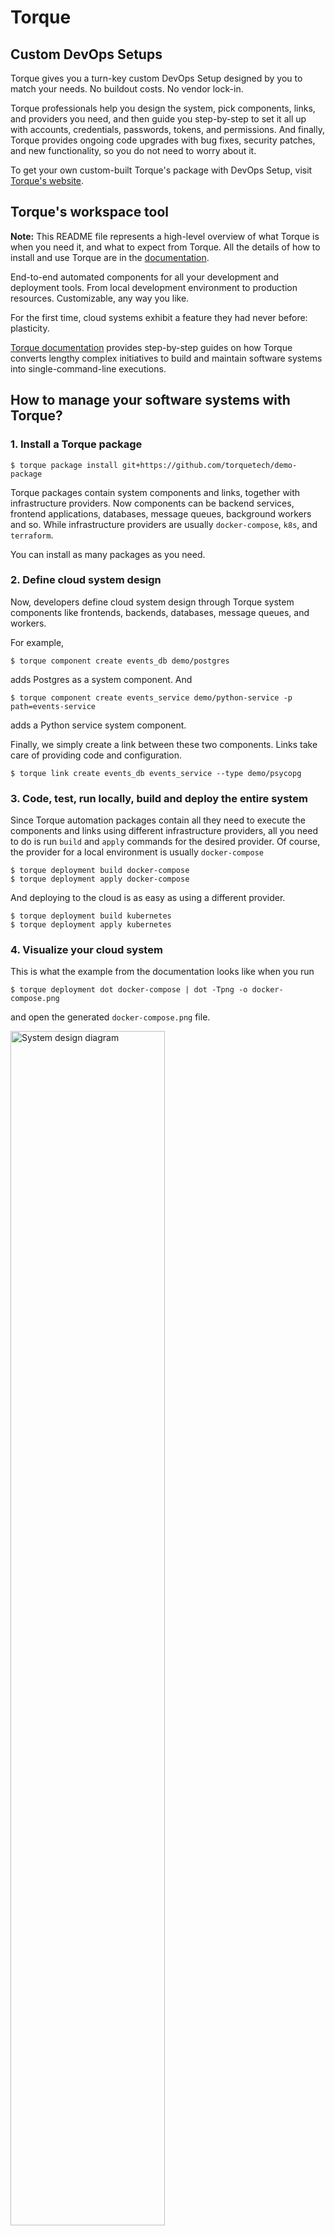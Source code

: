 # Torque

## Custom DevOps Setups

Torque gives you a turn-key custom DevOps Setup designed by you to match your needs. No buildout costs. No vendor lock-in. 

Torque professionals help you design the system, pick components, links, and providers you need, and then guide you step-by-step to set it all up with accounts, credentials, passwords, tokens, and permissions. And finally, Torque provides ongoing code upgrades with bug fixes, security patches, and new functionality, so you do not need to worry about it.

To get your own custom-built Torque's package with DevOps Setup, visit [Torque's website](https://torquetech.io).

## Torque's workspace tool

**Note:** This README file represents a high-level overview of what Torque is when you need it, and what to expect from Torque. All the details of how to install and use Torque are in the [documentation](https://docs.torquetech.io).

End-to-end automated components for all your development and deployment tools. From local development environment to production resources. Customizable, any way you like.

For the first time, cloud systems exhibit a feature they had never before: plasticity.

[Torque documentation](https://docs.torquetech.io/) provides step-by-step guides on how Torque converts lengthy complex initiatives to build and maintain software systems into single-command-line executions.

## How to manage your software systems with Torque?

### 1. Install a Torque package

```
$ torque package install git+https://github.com/torquetech/demo-package
```

Torque packages contain system components and links, together with infrastructure providers.
Now components can be backend services, frontend applications, databases, message queues, background workers and so. While infrastructure providers are usually `docker-compose`, `k8s`, and `terraform`.

You can install as many packages as you need.

### 2. Define cloud system design

Now, developers define cloud system design through Torque system components like frontends, backends, databases, message queues, and workers.

For example,

```
$ torque component create events_db demo/postgres
```

adds Postgres as a system component. And

```
$ torque component create events_service demo/python-service -p path=events-service
```

adds a Python service system component.

Finally, we simply create a link between these two components. Links take care of providing code and configuration.

```
$ torque link create events_db events_service --type demo/psycopg
```

### 3. Code, test, run locally, build and deploy the entire system

Since Torque automation packages contain all they need to execute the components and links using different infrastructure providers, all you need to do is run `build` and `apply` commands for the desired provider. Of course, the provider for a local environment is usually `docker-compose`

```
$ torque deployment build docker-compose
$ torque deployment apply docker-compose
```

And deploying to the cloud is as easy as using a different provider.

```
$ torque deployment build kubernetes
$ torque deployment apply kubernetes
```

### 4. Visualize your cloud system

This is what the example from the documentation looks like when you run

```
$ torque deployment dot docker-compose | dot -Tpng -o docker-compose.png
```

and open the generated `docker-compose.png` file.

<img src="https://docs.torquetech.io/_images/dag.png" alt="System design diagram" width="70%"/>

## Torque packages are extensible and customizable

Torque packages are Python PyPI packages that implement the Torque Execution Framework. You can make your packages, or extend existing packages. Python offers a lot of ways to accomplish extensibility. And a dynamic nature of language enables you to do that on the fly by re-running the tool after a change.

You can automate all your tools, any way you like.

## Find out more about Torque

There is much more fun stuff to learn about Torque.
Use the following resources to learn how to use the Torque tool and connect with the Torque community.

- [Installation instructions](https://docs.torquetech.io/1-installation/index.html)
- [Torque Documentation](https://docs.torquetech.io)
- [Discussions](/discussions)
- [Issues](/issues)

You can also:

- ⭐ Star this repo to show your interest/support.
- 📫 Stay updated by subscribing to our [email list](https://torquetech.io/#comp-l3afcozr).

If you would like to start using Torque for your project(s), we would love to hear how you plan to use it. Email us at team@torquetech.io

## LICENSE note

While this package is distributed under [Mozilla Public License 2.0](https://www.mozilla.org/en-US/MPL/2.0/), it includes a modified version of [schema.py](https://github.com/keleshev/schema/blob/09c00eda9599e53f7e6b84d7c91ecd3b42f71772/schema.py) which is distributed under [MIT license](https://mit-license.org/license.txt).
